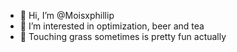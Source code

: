 - 👋 Hi, I’m @Moisxphillip
- 👀 I’m interested in optimization, beer and tea
- 🌾 Touching grass sometimes is pretty fun actually
<!---
Moisxphillip/Moisxphillip is a ✨ special ✨ repository because its `README.md` (this file) appears on your GitHub profile.
You can click the Preview link to take a look at your changes.
--->
